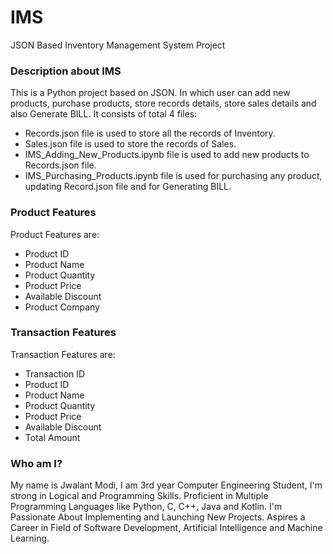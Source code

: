 # IMS
JSON Based Inventory Management System Project

### Description about IMS
This is a Python project based on JSON. In which user can add new products, purchase products, store records details, store sales details and also Generate BILL. 
It consists of total 4 files:
 - Records.json file is used to store all the records of Inventory.
 - Sales.json file is used to store the records of Sales.
 - IMS_Adding_New_Products.ipynb file is used to add new products to Records.json file.
 - IMS_Purchasing_Products.ipynb file is used for purchasing any product, updating Record.json file and for Generating BILL.

### Product Features
Product Features are:
 - Product ID
 - Product Name
 - Product Quantity
 - Product Price
 - Available Discount 
 - Product Company

### Transaction Features
Transaction Features are:
 - Transaction ID
 - Product ID
 - Product Name
 - Product Quantity
 - Product Price
 - Available Discount
 - Total Amount

### Who am I?
My name is Jwalant Modi, I am 3rd year Computer Engineering Student, I'm strong in Logical and Programming Skills. Proficient in Multiple Programming Languages like Python, C, C++, Java and Kotlin. I'm Passionate About Implementing and Launching New Projects. Aspires a Career in Field of Software Development, Artificial Intelligence and Machine Learning.
